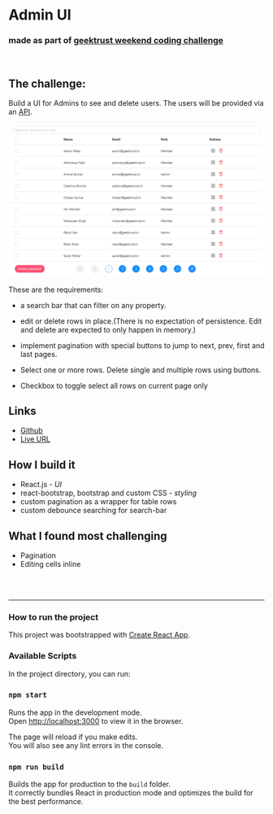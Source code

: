 # Admin UI

### made as part of [geektrust weekend coding challenge](https://www.geektrust.in/coding-problem/frontend/adminui?utm_source=customer_list&utm_medium=email&utm_campaign=ocw2&utm_content=adminui)

<br>

## The challenge:

Build a UI for Admins to see and delete users. The users will be provided via an [API]('https://geektrust.s3-ap-southeast-1.amazonaws.com/adminui-problem/members.json').

![](./screenshot/adminui-prob-users-table.png)

These are the requirements:

- a search bar that can filter on any property.

- edit or delete rows in place.(There is no expectation of persistence. Edit and delete are expected to only happen in memory.)

- implement pagination with special buttons to jump to next, prev, first and last pages.

- Select one or more rows. Delete single and multiple rows using buttons.

- Checkbox to toggle select all rows on current page only

## Links

- [Github](https://github.com/winay05/admin-ui)
- [Live URL](https://admin-ui-vinay.netlify.app/)
  <br>

## How I build it

- React.js - _UI_
- react-bootstrap, bootstrap and custom CSS - _styling_
- custom pagination as a wrapper for table rows
- custom debounce searching for search-bar

## What I found most challenging

- Pagination
- Editing cells inline
<br>
<br>
<hr>

### How to run the project

This project was bootstrapped with [Create React App](https://github.com/facebook/create-react-app).

### Available Scripts

In the project directory, you can run:

### `npm start`

Runs the app in the development mode.\
Open [http://localhost:3000](http://localhost:3000) to view it in the browser.

The page will reload if you make edits.\
You will also see any lint errors in the console.

### `npm run build`

Builds the app for production to the `build` folder.\
It correctly bundles React in production mode and optimizes the build for the best performance.
